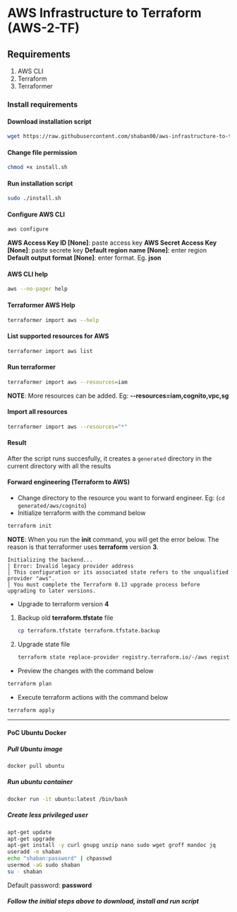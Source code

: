 # AWS Infrastructure to Terraform (AWS-2-TF)

## Requirements

1. AWS CLI
2. Terraform
3. Terraformer

### Install requirements

#### Download installation script

```bash
wget https://raw.githubusercontent.com/shaban00/aws-infrastructure-to-terraform/main/install.sh
```

#### Change file permission

```bash
chmod +x install.sh
```

#### Run installation script

```bash
sudo ./install.sh
```

#### Configure AWS CLI

```bash
aws configure
```

__AWS Access Key ID [None]__: paste access key
__AWS Secret Access Key [None]__: paste secrete key
__Default region name [None]__: enter region
__Default output format [None]__: enter format. Eg. __json__

#### AWS CLI help

```bash
aws --no-pager help
```

#### Terraformer AWS Help

```bash
terraformer import aws --help
```

#### List supported resources for AWS

```bash
terraformer import aws list
```

#### Run terraformer

```bash
terraformer import aws --resources=iam
```

__NOTE__: More resources can be added. Eg: __--resources=iam,cognito,vpc,sg__

#### Import all resources

```bash
terraformer import aws --resources="*"
```

#### Result

After the script runs succesfully, it creates a `generated` directory in the current directory with all the results

#### Forward engineering (Terraform to AWS)

- Change directory to the resource you want to forward engineer. Eg: (`cd generated/aws/cognito`)
- Initialize terraform with the command below

```bash
terraform init
```

__NOTE__: When you run the __init__ command, you will get the error below. The reason is that terraformer uses __terraform__ version __3__.

```text
Initializing the backend...
│ Error: Invalid legacy provider address
│ This configuration or its associated state refers to the unqualified provider "aws".
│ You must complete the Terraform 0.13 upgrade process before upgrading to later versions.
```

- Upgrade to terraform version __4__

1. Backup old __terraform.tfstate__ file

    ```bash
    cp terraform.tfstate terraform.tfstate.backup
    ```

2. Upgrade state file

    ```bash
    terraform state replace-provider registry.terraform.io/-/aws registry.terraform.io/hashicorp/aws
    ```

- Preview the changes with the command below

```bash
terraform plan
```

- Execute terraform actions with the command below

```bash
terraform apply
```

---

#### PoC Ubuntu Docker

##### Pull Ubuntu image

```bash
docker pull ubuntu
```

##### Run ubuntu container

```bash
docker run -it ubuntu:latest /bin/bash
```

##### Create less privileged user

```bash
apt-get update
apt-get upgrade
apt-get install -y curl gnupg unzip nano sudo wget groff mandoc jq
useradd -m shaban
echo "shaban:password" | chpasswd
usermod -aG sudo shaban
su - shaban
```

Default password: __password__

##### Follow the initial steps above to download, install and run script
